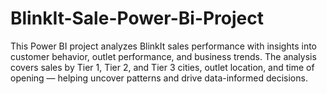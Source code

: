 # BlinkIt-Sale-Power-Bi-Project
This Power BI project analyzes BlinkIt sales performance with insights into customer behavior, outlet performance, and business trends. The analysis covers sales by Tier 1, Tier 2, and Tier 3 cities, outlet location, and time of opening — helping uncover patterns and drive data-informed decisions.
